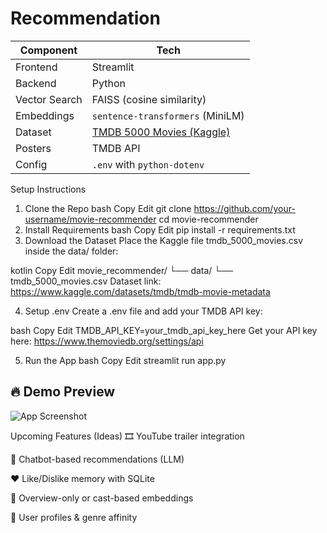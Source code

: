 # Recommendation
| Component     | Tech                                                                                  |
| ------------- | ------------------------------------------------------------------------------------- |
| Frontend      | Streamlit                                                                             |
| Backend       | Python                                                                                |
| Vector Search | FAISS (cosine similarity)                                                             |
| Embeddings    | `sentence-transformers` (MiniLM)                                                      |
| Dataset       | [TMDB 5000 Movies (Kaggle)](https://www.kaggle.com/datasets/tmdb/tmdb-movie-metadata) |
| Posters       | TMDB API                                                                              |
| Config        | `.env` with `python-dotenv`                                                           |

Setup Instructions
1. Clone the Repo
bash
Copy
Edit
git clone https://github.com/your-username/movie-recommender
cd movie-recommender
2. Install Requirements
bash
Copy
Edit
pip install -r requirements.txt
3. Download the Dataset
Place the Kaggle file tmdb_5000_movies.csv inside the data/ folder:

kotlin
Copy
Edit
movie_recommender/
└── data/
    └── tmdb_5000_movies.csv
Dataset link: https://www.kaggle.com/datasets/tmdb/tmdb-movie-metadata

4. Setup .env
Create a .env file and add your TMDB API key:

bash
Copy
Edit
TMDB_API_KEY=your_tmdb_api_key_here
Get your API key here: https://www.themoviedb.org/settings/api

5. Run the App
bash
Copy
Edit
streamlit run app.py
## 🔥 Demo Preview

![App Screenshot](screenshots/demo.png)


Upcoming Features (Ideas)
🎞️ YouTube trailer integration

💬 Chatbot-based recommendations (LLM)

❤️ Like/Dislike memory with SQLite

🧬 Overview-only or cast-based embeddings

🎯 User profiles & genre affinity
